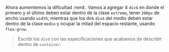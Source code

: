 Ahora aumentemos la dificultad :nerd:.
Vamos a agregar 4 `div`s en donde el primero y el último deben estar dentro de la clase `extremo`, tener `200px` de ancho usando `width`; mientras que los dos `div`s del medio deben estar dentro de la clase `medio` y ocupar la mitad del espacio restante, usando `flex-grow`.

> Escribí los `div`s con las especificaciones que acabamos de describir dentro de `container`.